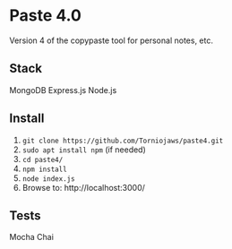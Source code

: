 # Paste 4.0

Version 4 of the copypaste tool for personal notes, etc.

## Stack

MongoDB
Express.js
Node.js

## Install

1. `git clone https://github.com/Torniojaws/paste4.git`
1. `sudo apt install npm` (if needed)
1. `cd paste4/`
1. `npm install`
1. `node index.js`
1. Browse to: http://localhost:3000/

## Tests

Mocha
Chai
